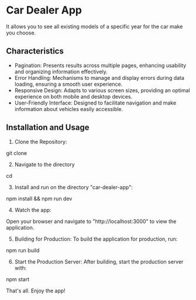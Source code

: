 # Car Dealer App

It allows you to see all existing models of a specific year for the car make you choose.

## Characteristics

- Pagination: Presents results across multiple pages, enhancing usability and organizing information effectively.
- Error Handling: Mechanisms to manage and display errors during data loading, ensuring a smooth user experience.
- Responsive Design: Adapts to various screen sizes, providing an optimal experience on both mobile and desktop devices.
- User-Friendly Interface: Designed to facilitate navigation and make information about vehicles easily accessible.

## Installation and Usage

1. Clone the Repository:

git clone <repository-url>

2. Navigate to the directory

cd <repository-directory>

3. Install and run on the directory "car-dealer-app":

npm install && npm run dev

4. Watch the app:

Open your browser and navigate to "http://localhost:3000" to view the application.

5. Building for Production: To build the application for production, run:

npm run build

6. Start the Production Server: After building, start the production server with:

npm start



That's all. Enjoy the app!